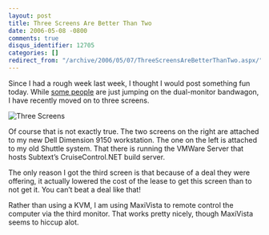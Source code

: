 ```yaml
---
layout: post
title: Three Screens Are Better Than Two
date: 2006-05-08 -0800
comments: true
disqus_identifier: 12705
categories: []
redirect_from: "/archive/2006/05/07/ThreeScreensAreBetterThanTwo.aspx/"
---
```


Since I had a rough week last week, I thought I would post something fun
today. While [some
people](http://scottonwriting.net/sowblog/posts/6104.aspx "Scott on Writing")
are just jumping on the dual-monitor bandwagon, I have recently moved on
to three screens.

![Three Screens](http://haacked.com/images/threescreens.jpg)

Of course that is not exactly true. The two screens on the right are
attached to my new Dell Dimension 9150 workstation. The one on the left
is attached to my old Shuttle system. That there is running the VMWare
Server that hosts Subtext’s CruiseControl.NET build server.

The only reason I got the third screen is that because of a deal they
were offering, it actually lowered the cost of the lease to get this
screen than to not get it. You can’t beat a deal like that!

Rather than using a KVM, I am using MaxiVista to remote control the
computer via the third monitor. That works pretty nicely, though
MaxiVista seems to hiccup alot.

